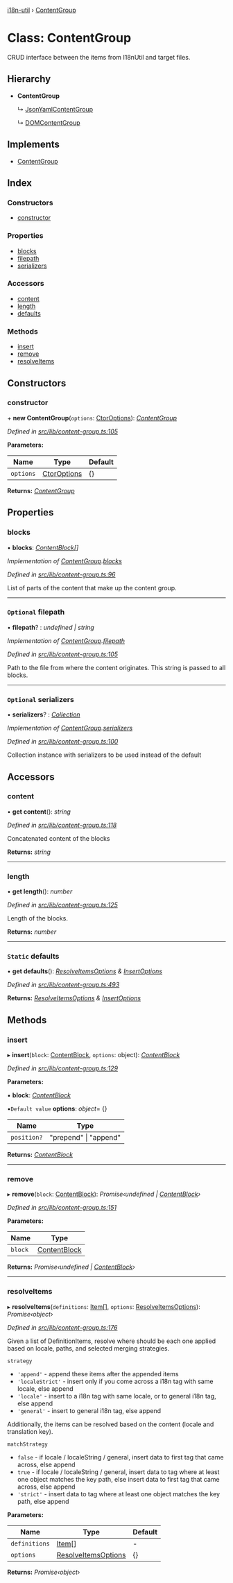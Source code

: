 [i18n-util](../README.md) › [ContentGroup](contentgroup.md)

# Class: ContentGroup

CRUD interface between the items from I18nUtil and target files.

## Hierarchy

* **ContentGroup**

  ↳ [JsonYamlContentGroup](jsonyamlcontentgroup.md)

  ↳ [DOMContentGroup](domcontentgroup.md)

## Implements

* [ContentGroup](../README.md#contentgroup)

## Index

### Constructors

* [constructor](contentgroup.md#constructor)

### Properties

* [blocks](contentgroup.md#blocks)
* [filepath](contentgroup.md#optional-filepath)
* [serializers](contentgroup.md#optional-serializers)

### Accessors

* [content](contentgroup.md#content)
* [length](contentgroup.md#length)
* [defaults](contentgroup.md#static-defaults)

### Methods

* [insert](contentgroup.md#insert)
* [remove](contentgroup.md#remove)
* [resolveItems](contentgroup.md#resolveitems)

## Constructors

###  constructor

\+ **new ContentGroup**(`options`: [CtorOptions](../README.md#ctoroptions)): *[ContentGroup](contentgroup.md)*

*Defined in [src/lib/content-group.ts:105](https://github.com/JuroOravec/i18n-util/blob/c9cd5a0/src/lib/content-group.ts#L105)*

**Parameters:**

Name | Type | Default |
------ | ------ | ------ |
`options` | [CtorOptions](../README.md#ctoroptions) | {} |

**Returns:** *[ContentGroup](contentgroup.md)*

## Properties

###  blocks

• **blocks**: *[ContentBlock](../README.md#contentblock)[]*

*Implementation of [ContentGroup](../README.md#contentgroup).[blocks](../README.md#blocks)*

*Defined in [src/lib/content-group.ts:96](https://github.com/JuroOravec/i18n-util/blob/c9cd5a0/src/lib/content-group.ts#L96)*

List of parts of the content that make up the content group.

___

### `Optional` filepath

• **filepath**? : *undefined | string*

*Implementation of [ContentGroup](../README.md#contentgroup).[filepath](../README.md#optional-filepath)*

*Defined in [src/lib/content-group.ts:105](https://github.com/JuroOravec/i18n-util/blob/c9cd5a0/src/lib/content-group.ts#L105)*

Path to the file from where the content originates. This string
is passed to all blocks.

___

### `Optional` serializers

• **serializers**? : *[Collection](../README.md#abstract-collection)*

*Implementation of [ContentGroup](../README.md#contentgroup).[serializers](../README.md#optional-serializers)*

*Defined in [src/lib/content-group.ts:100](https://github.com/JuroOravec/i18n-util/blob/c9cd5a0/src/lib/content-group.ts#L100)*

Collection instance with serializers to be used instead of the default

## Accessors

###  content

• **get content**(): *string*

*Defined in [src/lib/content-group.ts:118](https://github.com/JuroOravec/i18n-util/blob/c9cd5a0/src/lib/content-group.ts#L118)*

Concatenated content of the blocks

**Returns:** *string*

___

###  length

• **get length**(): *number*

*Defined in [src/lib/content-group.ts:125](https://github.com/JuroOravec/i18n-util/blob/c9cd5a0/src/lib/content-group.ts#L125)*

Length of the blocks.

**Returns:** *number*

___

### `Static` defaults

• **get defaults**(): *[ResolveItemsOptions](../README.md#resolveitemsoptions) & [InsertOptions](../README.md#insertoptions)*

*Defined in [src/lib/content-group.ts:493](https://github.com/JuroOravec/i18n-util/blob/c9cd5a0/src/lib/content-group.ts#L493)*

**Returns:** *[ResolveItemsOptions](../README.md#resolveitemsoptions) & [InsertOptions](../README.md#insertoptions)*

## Methods

###  insert

▸ **insert**(`block`: [ContentBlock](../README.md#contentblock), `options`: object): *[ContentBlock](../README.md#contentblock)*

*Defined in [src/lib/content-group.ts:129](https://github.com/JuroOravec/i18n-util/blob/c9cd5a0/src/lib/content-group.ts#L129)*

**Parameters:**

▪ **block**: *[ContentBlock](../README.md#contentblock)*

▪`Default value`  **options**: *object*= {}

Name | Type |
------ | ------ |
`position?` | "prepend" &#124; "append" |

**Returns:** *[ContentBlock](../README.md#contentblock)*

___

###  remove

▸ **remove**(`block`: [ContentBlock](../README.md#contentblock)): *Promise‹undefined | [ContentBlock](../README.md#contentblock)›*

*Defined in [src/lib/content-group.ts:151](https://github.com/JuroOravec/i18n-util/blob/c9cd5a0/src/lib/content-group.ts#L151)*

**Parameters:**

Name | Type |
------ | ------ |
`block` | [ContentBlock](../README.md#contentblock) |

**Returns:** *Promise‹undefined | [ContentBlock](../README.md#contentblock)›*

___

###  resolveItems

▸ **resolveItems**(`definitions`: [Item](../README.md#item)[], `options`: [ResolveItemsOptions](../README.md#resolveitemsoptions)): *Promise‹object›*

*Defined in [src/lib/content-group.ts:176](https://github.com/JuroOravec/i18n-util/blob/c9cd5a0/src/lib/content-group.ts#L176)*

Given a list of DefinitionItems, resolve where should be each one applied
based on locale, paths, and selected merging strategies.

`strategy`
- `'append'` - append these items after the appended items
- `'localeStrict'` - insert only if you come across a i18n tag with same locale, else append
- `'locale'` - insert to a i18n tag with same locale, or to general i18n tag, else append
- `'general'` - insert to general i18n tag, else append

Additionally, the items can be resolved based on the content (locale and translation key).

`matchStrategy`
 - `false` - if locale / localeString / general, insert data to first tag that came across, else append
 - `true` -  if locale / localeString / general, insert data to tag where at least one object matches the key path, else insert data to first tag that came across, else append
 - `'strict'` - insert data to tag where at least one object matches the key path, else append

**Parameters:**

Name | Type | Default |
------ | ------ | ------ |
`definitions` | [Item](../README.md#item)[] | - |
`options` | [ResolveItemsOptions](../README.md#resolveitemsoptions) | {} |

**Returns:** *Promise‹object›*

